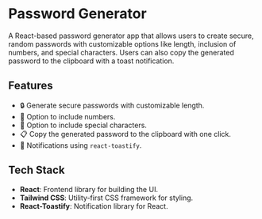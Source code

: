 # Password Generator

A React-based password generator app that allows users to create secure, random passwords with customizable options like length, inclusion of numbers, and special characters. Users can also copy the generated password to the clipboard with a toast notification.

## Features

- 🔒 Generate secure passwords with customizable length.
- 🔢 Option to include numbers.
- 💎 Option to include special characters.
- 📋 Copy the generated password to the clipboard with one click.
- 🚀 Notifications using `react-toastify`.

## Tech Stack

- **React**: Frontend library for building the UI.
- **Tailwind CSS**: Utility-first CSS framework for styling.
- **React-Toastify**: Notification library for React.
